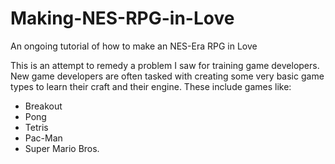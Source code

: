 # Making-NES-RPG-in-Love
An ongoing tutorial of how to make an NES-Era RPG in Love

This is an attempt to remedy a problem I saw for training game developers. New game developers are often tasked with creating some very basic game types to learn their craft and their engine. These include games like:

* Breakout
* Pong
* Tetris
* Pac-Man
* Super Mario Bros.

